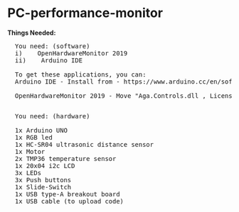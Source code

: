 # PC-performance-monitor

**Things Needed:**
<pre>
  You need: (software)
  i)    OpenHardwareMonitor 2019
  ii)    Arduino IDE

  To get these applications, you can:
  Arduino IDE - Install from - https://www.arduino.cc/en/software
  
  OpenHardwareMonitor 2019 - Move "Aga.Controls.dll , License.html , OpenHardwareMonitor.config , OpenHardwareMonitor.exe , OpenHardwareMonitor.exe.config , openHardwareMonitorLib.dll , OxyPlot.WindowsForms.dll , OxyPlot.dll
  
</pre>

<pre>
  You need: (hardware)

  1x Arduino UNO
  1x RGB led
  1x HC-SR04 ultrasonic distance sensor
  1x Motor
  2x TMP36 temperature sensor
  1x 20x04 i2c LCD
  3x LEDs
  3x Push buttons
  1x Slide-Switch
  1x USB type-A breakout board
  1x USB cable (to upload code)
</pre>


